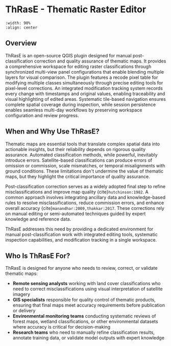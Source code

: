 # ThRasE - Thematic Raster Editor

```{image} images/overview.webp
:width: 90%
:align: center
```
## Overview

ThRasE is an open-source QGIS plugin designed for manual post-classification correction and quality assurance of thematic maps. It provides a comprehensive workspace for editing raster classifications through synchronized multi-view panel configurations that enable blending multiple layers for visual comparison. The plugin features a recode pixel table for modifying multiple classes simultaneously through precise editing tools for pixel-level corrections. An integrated modification tracking system records every change with timestamps and original values, enabling traceability and visual highlighting of edited areas. Systematic tile-based navigation ensures complete spatial coverage during inspection, while session persistence enables seamless multi-day workflows by preserving workspace configuration and review progress.

## When and Why Use ThRasE?

Thematic maps are essential tools that translate complex spatial data into actionable insights, but their reliability depends on rigorous quality assurance. Automated classification methods, while powerful, inevitably introduce errors. Satellite-based classifications can produce errors of omission or commission, scale mismatches, or temporal misalignments with ground conditions. These limitations don't undermine the value of thematic maps, but they highlight the critical importance of quality assurance.

Post-classification correction serves as a widely adopted final step to refine misclassifications and improve map quality {cite}`hutchinson:1982`. A common approach involves integrating ancillary data and knowledge-based rules to resolve misclassifications, reduce commission errors, and enhance overall accuracy {cite}`manandhar:2009,thakkar:2017`. These corrections rely on manual editing or semi-automated techniques guided by expert knowledge and reference data.

ThRasE addresses this need by providing a dedicated environment for manual post-classification work with integrated editing tools, systematic inspection capabilities, and modification tracking in a single workspace.

## Who Is ThRasE For?

ThRasE is designed for anyone who needs to review, correct, or validate thematic maps:

- **Remote sensing analysts** working with land cover classifications who need to correct misclassifications using visual interpretation of satellite imagery
- **GIS specialists** responsible for quality control of thematic products, ensuring that final maps meet accuracy requirements before publication or delivery
- **Environmental monitoring teams** conducting systematic reviews of forest maps, wetland classifications, or other environmental datasets where accuracy is critical for decision-making
- **Research teams** who need to manually refine classification results, annotate training data, or validate model outputs with expert knowledge
